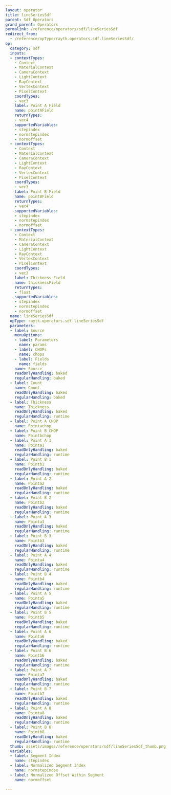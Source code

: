 ```yaml
---
layout: operator
title: lineSeriesSdf
parent: Sdf Operators
grand_parent: Operators
permalink: /reference/operators/sdf/lineSeriesSdf
redirect_from:
  - /reference/opType/raytk.operators.sdf.lineSeriesSdf/
op:
  category: sdf
  inputs:
  - contextTypes:
    - Context
    - MaterialContext
    - CameraContext
    - LightContext
    - RayContext
    - VertexContext
    - PixelContext
    coordTypes:
    - vec3
    label: Point A Field
    name: pointAField
    returnTypes:
    - vec4
    supportedVariables:
    - stepindex
    - normstepindex
    - normoffset
  - contextTypes:
    - Context
    - MaterialContext
    - CameraContext
    - LightContext
    - RayContext
    - VertexContext
    - PixelContext
    coordTypes:
    - vec3
    label: Point B Field
    name: pointBField
    returnTypes:
    - vec4
    supportedVariables:
    - stepindex
    - normstepindex
    - normoffset
  - contextTypes:
    - Context
    - MaterialContext
    - CameraContext
    - LightContext
    - RayContext
    - VertexContext
    - PixelContext
    coordTypes:
    - vec3
    label: Thickness Field
    name: thicknessField
    returnTypes:
    - float
    supportedVariables:
    - stepindex
    - normstepindex
    - normoffset
  name: lineSeriesSdf
  opType: raytk.operators.sdf.lineSeriesSdf
  parameters:
  - label: Source
    menuOptions:
    - label: Parameters
      name: params
    - label: CHOPs
      name: chops
    - label: Fields
      name: fields
    name: Source
    readOnlyHandling: baked
    regularHandling: baked
  - label: Count
    name: Count
    readOnlyHandling: baked
    regularHandling: baked
  - label: Thickness
    name: Thickness
    readOnlyHandling: baked
    regularHandling: runtime
  - label: Point A CHOP
    name: Pointachop
  - label: Point B CHOP
    name: Pointbchop
  - label: Point A 1
    name: Pointa1
    readOnlyHandling: baked
    regularHandling: runtime
  - label: Point B 1
    name: Pointb1
    readOnlyHandling: baked
    regularHandling: runtime
  - label: Point A 2
    name: Pointa2
    readOnlyHandling: baked
    regularHandling: runtime
  - label: Point B 2
    name: Pointb2
    readOnlyHandling: baked
    regularHandling: runtime
  - label: Point A 3
    name: Pointa3
    readOnlyHandling: baked
    regularHandling: runtime
  - label: Point B 3
    name: Pointb3
    readOnlyHandling: baked
    regularHandling: runtime
  - label: Point A 4
    name: Pointa4
    readOnlyHandling: baked
    regularHandling: runtime
  - label: Point B 4
    name: Pointb4
    readOnlyHandling: baked
    regularHandling: runtime
  - label: Point A 5
    name: Pointa5
    readOnlyHandling: baked
    regularHandling: runtime
  - label: Point B 5
    name: Pointb5
    readOnlyHandling: baked
    regularHandling: runtime
  - label: Point A 6
    name: Pointa6
    readOnlyHandling: baked
    regularHandling: runtime
  - label: Point B 6
    name: Pointb6
    readOnlyHandling: baked
    regularHandling: runtime
  - label: Point A 7
    name: Pointa7
    readOnlyHandling: baked
    regularHandling: runtime
  - label: Point B 7
    name: Pointb7
    readOnlyHandling: baked
    regularHandling: runtime
  - label: Point A 8
    name: Pointa8
    readOnlyHandling: baked
    regularHandling: runtime
  - label: Point B 8
    name: Pointb8
    readOnlyHandling: baked
    regularHandling: runtime
  thumb: assets/images/reference/operators/sdf/lineSeriesSdf_thumb.png
  variables:
  - label: Segment Index
    name: stepindex
  - label: Normalized Segment Index
    name: normstepindex
  - label: Normalized Offset Within Segment
    name: normoffset

---
```

